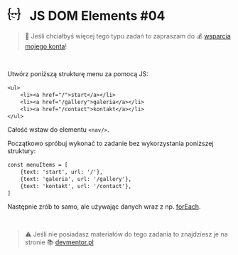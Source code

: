 # [![](../assets/img/logo-readme2.jpg)](https://devmentor.pl) &nbsp; JS DOM Elements #04

> :loudspeaker: Jeśli chciałbyś więcej tego typu zadań to zapraszam do :moneybag: [wsparcia mojego konta](https://github.com/sponsors/devmentor-pl)!

&nbsp;

Utwórz poniższą strukturę menu za pomocą JS:

```
<ul>
    <li><a href="/">start</a></li>
    <li><a href="/gallery">galeria</a></li>
    <li><a href="/contact">kontakt</a></li>
</ul>
```

Całość wstaw do elementu `<nav/>`.

Początkowo spróbuj wykonać to zadanie bez wykorzystania poniższej struktury:

```
const menuItems = [
    {text: 'start', url: '/'},
    {text: 'galeria', url: '/gallery'},
    {text: 'kontakt', url: '/contact'},
]
```

Następnie zrób to samo, ale używając danych wraz z np. [forEach](https://developer.mozilla.org/pl/docs/Web/JavaScript/Referencje/Obiekty/Array/forEach).

&nbsp;

> :warning: Jeśli nie posiadasz materiałów do tego zadania to znajdziesz je na stronie :books: [devmentor.pl](https://devmentor.pl/p/js-dom-elements/)

